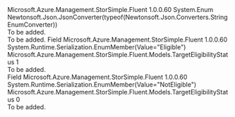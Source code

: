 <Type Name="TargetEligibilityStatus" FullName="Microsoft.Azure.Management.StorSimple.Fluent.Models.TargetEligibilityStatus">
  <TypeSignature Language="C#" Value="public enum TargetEligibilityStatus" />
  <TypeSignature Language="ILAsm" Value=".class public auto ansi sealed TargetEligibilityStatus extends System.Enum" />
  <TypeSignature Language="DocId" Value="T:Microsoft.Azure.Management.StorSimple.Fluent.Models.TargetEligibilityStatus" />
  <TypeSignature Language="VB.NET" Value="Public Enum TargetEligibilityStatus" />
  <TypeSignature Language="F#" Value="type TargetEligibilityStatus = " />
  <AssemblyInfo>
    <AssemblyName>Microsoft.Azure.Management.StorSimple.Fluent</AssemblyName>
    <AssemblyVersion>1.0.0.60</AssemblyVersion>
  </AssemblyInfo>
  <Base>
    <BaseTypeName>System.Enum</BaseTypeName>
  </Base>
  <Attributes>
    <Attribute>
      <AttributeName>Newtonsoft.Json.JsonConverter(typeof(Newtonsoft.Json.Converters.StringEnumConverter))</AttributeName>
    </Attribute>
  </Attributes>
  <Docs>
    <summary>To be added.</summary>
    <remarks>To be added.</remarks>
  </Docs>
  <Members>
    <Member MemberName="Eligible">
      <MemberSignature Language="C#" Value="Eligible" />
      <MemberSignature Language="ILAsm" Value=".field public static literal valuetype Microsoft.Azure.Management.StorSimple.Fluent.Models.TargetEligibilityStatus Eligible = int32(1)" />
      <MemberSignature Language="DocId" Value="F:Microsoft.Azure.Management.StorSimple.Fluent.Models.TargetEligibilityStatus.Eligible" />
      <MemberSignature Language="VB.NET" Value="Eligible" />
      <MemberSignature Language="F#" Value="Eligible = 1" Usage="Microsoft.Azure.Management.StorSimple.Fluent.Models.TargetEligibilityStatus.Eligible" />
      <MemberType>Field</MemberType>
      <AssemblyInfo>
        <AssemblyName>Microsoft.Azure.Management.StorSimple.Fluent</AssemblyName>
        <AssemblyVersion>1.0.0.60</AssemblyVersion>
      </AssemblyInfo>
      <Attributes>
        <Attribute>
          <AttributeName>System.Runtime.Serialization.EnumMember(Value="Eligible")</AttributeName>
        </Attribute>
      </Attributes>
      <ReturnValue>
        <ReturnType>Microsoft.Azure.Management.StorSimple.Fluent.Models.TargetEligibilityStatus</ReturnType>
      </ReturnValue>
      <MemberValue>1</MemberValue>
      <Docs>
        <summary>To be added.</summary>
      </Docs>
    </Member>
    <Member MemberName="NotEligible">
      <MemberSignature Language="C#" Value="NotEligible" />
      <MemberSignature Language="ILAsm" Value=".field public static literal valuetype Microsoft.Azure.Management.StorSimple.Fluent.Models.TargetEligibilityStatus NotEligible = int32(0)" />
      <MemberSignature Language="DocId" Value="F:Microsoft.Azure.Management.StorSimple.Fluent.Models.TargetEligibilityStatus.NotEligible" />
      <MemberSignature Language="VB.NET" Value="NotEligible" />
      <MemberSignature Language="F#" Value="NotEligible = 0" Usage="Microsoft.Azure.Management.StorSimple.Fluent.Models.TargetEligibilityStatus.NotEligible" />
      <MemberType>Field</MemberType>
      <AssemblyInfo>
        <AssemblyName>Microsoft.Azure.Management.StorSimple.Fluent</AssemblyName>
        <AssemblyVersion>1.0.0.60</AssemblyVersion>
      </AssemblyInfo>
      <Attributes>
        <Attribute>
          <AttributeName>System.Runtime.Serialization.EnumMember(Value="NotEligible")</AttributeName>
        </Attribute>
      </Attributes>
      <ReturnValue>
        <ReturnType>Microsoft.Azure.Management.StorSimple.Fluent.Models.TargetEligibilityStatus</ReturnType>
      </ReturnValue>
      <MemberValue>0</MemberValue>
      <Docs>
        <summary>To be added.</summary>
      </Docs>
    </Member>
  </Members>
</Type>